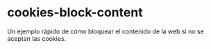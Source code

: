 # cookies-block-content
Un ejemplo rápido de cómo bloquear el contenido de la web si no se aceptan las cookies.
